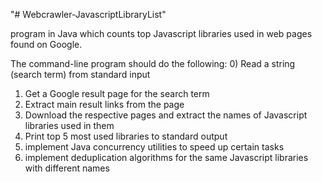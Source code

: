 "# Webcrawler-JavascriptLibraryList" 

program in Java which counts top Javascript libraries used in
web pages found on Google.

The command-line program should do the following:
0) Read a string (search term) from standard input
1) Get a Google result page for the search term
2) Extract main result links from the page
3) Download the respective pages and extract the names of Javascript libraries used in them
4) Print top 5 most used libraries to standard output
5) implement Java concurrency utilities to speed up certain tasks
6) implement deduplication algorithms for the same Javascript libraries with different names